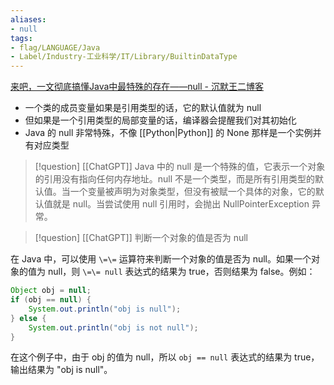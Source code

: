 ```yaml
---
aliases:
- null
tags:
- flag/LANGUAGE/Java
- Label/Industry-工业科学/IT/Library/BuiltinDataType
---
```


[来吧，一文彻底搞懂Java中最特殊的存在——null - 沉默王二博客](https://www.itwanger.com/java/2020/01/13/java-null.html)

- 一个类的成员变量如果是引用类型的话，它的默认值就为 null
- 但如果是一个引用类型的局部变量的话，编译器会提醒我们对其初始化
- Java 的 null 非常特殊，不像 [[Python|Python]] 的 None 那样是一个实例并有对应类型

> [!question]
> [[ChatGPT]]
> Java 中的 null 是一个特殊的值，它表示一个对象的引用没有指向任何内存地址。null 不是一个类型，而是所有引用类型的默认值。当一个变量被声明为对象类型，但没有被赋一个具体的对象，它的默认值就是 null。当尝试使用 null 引用时，会抛出 NullPointerException 异常。


> [!question] [[ChatGPT]] 判断一个对象的值是否为 null

在 Java 中，可以使用 `\=\=` 运算符来判断一个对象的值是否为 null。如果一个对象的值为 null，则 `\=\= null` 表达式的结果为 true，否则结果为 false。例如：

```java
Object obj = null;
if (obj == null) {
    System.out.println("obj is null");
} else {
    System.out.println("obj is not null");
}
```

在这个例子中，由于 obj 的值为 null，所以 `obj == null` 表达式的结果为 true，输出结果为 "obj is null"。
